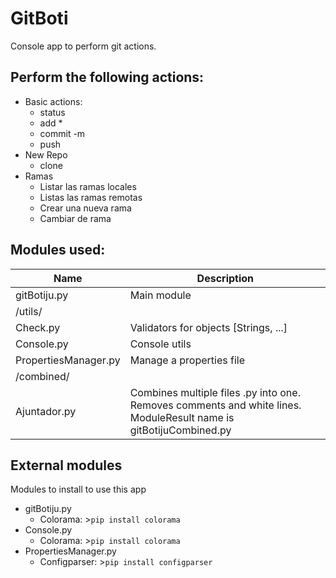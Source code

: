 # GitBoti

Console app to perform git actions.

## Perform the following actions:
  - Basic actions:
    - status
    - add *
    - commit -m
    - push
  - New Repo
    - clone
  - Ramas
    - Listar las ramas locales
    - Listas las ramas remotas
    - Crear una nueva rama
    - Cambiar de rama 

## Modules used:

| Name | Description |
| ----------- | ----------- |
| gitBotiju.py | Main module |
| /utils/ | |
| Check.py | Validators for objects [Strings, ...]|
| Console.py | Console utils |
| PropertiesManager.py | Manage a properties file |
| /combined/ | |
| Ajuntador.py | Combines multiple files .py into one. Removes comments and white lines. ModuleResult name is gitBotijuCombined.py |


## External modules
Modules to install to use this app
  - gitBotiju.py
    - Colorama: >`pip install colorama`
  - Console.py
    - Colorama: >`pip install colorama`
  - PropertiesManager.py
    - Configparser: >`pip install configparser`





